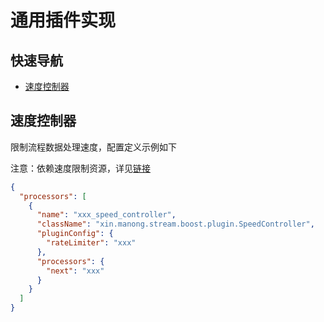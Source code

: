 # 通用插件实现

## 快速导航

* [速度控制器](https://github.com/frankcl/stream/tree/main/stream-plugin#%E9%80%9F%E5%BA%A6%E6%8E%A7%E5%88%B6%E5%99%A8)

## 速度控制器
限制流程数据处理速度，配置定义示例如下

注意：依赖速度限制资源，详见[链接](https://github.com/frankcl/stream/blob/main/stream-resource/README.md#%E8%BF%9B%E7%A8%8B%E7%BA%A7%E9%80%9F%E5%BA%A6%E6%8E%A7%E5%88%B6%E5%99%A8)
```json
{
  "processors": [
    {
      "name": "xxx_speed_controller",                                       //速度控制器名称
      "className": "xin.manong.stream.boost.plugin.SpeedController",        //速度控制器全限定类名
      "pluginConfig": {
        "rateLimiter": "xxx"                                                //限速资源名称
      },
      "processors": {
        "next": "xxx"                                                       //下游插件名称
      }
    }
  ]
}
```